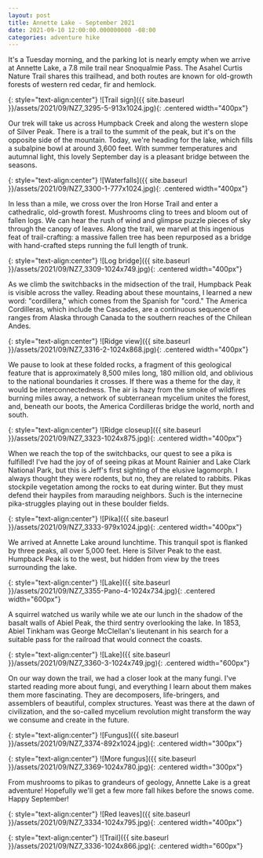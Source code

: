 ```yaml
---
layout: post
title: Annette Lake - September 2021
date: 2021-09-10 12:00:00.000000000 -08:00
categories: adventure hike
---
```

<link rel="stylesheet" href="{{ site.baseurl }}/post-styles.css">

It's a Tuesday morning, and the parking lot is nearly empty when we arrive at Annette Lake, a 7.8 mile trail near Snoqualmie Pass. The Asahel Curtis Nature Trail shares this trailhead, and both routes are known for old-growth forests of western red cedar, fir and hemlock.

{: style="text-align:center"}
![Trail sign]({{ site.baseurl }}/assets/2021/09/NZ7_3295-5-913x1024.jpg){: .centered width="400px"}

Our trek will take us across Humpback Creek and along the western slope of Silver Peak. There is a trail to the summit of the peak, but it's on the opposite side of the mountain. Today, we're heading for the lake, which fills a subalpine bowl at around 3,600 feet. With summer temperatures and autumnal light, this lovely September day is a pleasant bridge between the seasons.

{: style="text-align:center"}
![Waterfalls]({{ site.baseurl }}/assets/2021/09/NZ7_3300-1-777x1024.jpg){: .centered width="400px"}

In less than a mile, we cross over the Iron Horse Trail and enter a cathedralic, old-growth forest. Mushrooms cling to trees and bloom out of fallen logs. We can hear the rush of wind and glimpse puzzle pieces of sky through the canopy of leaves. Along the trail, we marvel at this ingenious feat of trail-crafting: a massive fallen tree has been repurposed as a bridge with hand-crafted steps running the full length of trunk.</p>

{: style="text-align:center"}
![Log bridge]({{ site.baseurl }}/assets/2021/09/NZ7_3309-1024x749.jpg){: .centered width="400px"}

As we climb the switchbacks in the midsection of the trail, Humpback Peak is visible across the valley. Reading about these mountains, I learned a new word: "cordillera," which comes from the Spanish for "cord." The America Cordilleras, which include the Cascades, are a continuous sequence of ranges from Alaska through Canada to the southern reaches of the Chilean Andes.

{: style="text-align:center"}
![Ridge view]({{ site.baseurl }}/assets/2021/09/NZ7_3316-2-1024x868.jpg){: .centered width="400px"}

We pause to look at these folded rocks, a fragment of this geological feature that is approximately 8,500 miles long, 180 million old, and oblivious to the national boundaries it crosses. If there was a theme for the day, it would be interconnectedness. The air is hazy from the smoke of wildfires burning miles away, a network of subterranean mycelium unites the forest, and, beneath our boots, the America Cordilleras bridge the world, north and south.

{: style="text-align:center"}
![Ridge closeup]({{ site.baseurl }}/assets/2021/09/NZ7_3323-1024x875.jpg){: .centered width="400px"}

When we reach the top of the switchbacks, our quest to see a pika is fulfilled! I've had the joy of of seeing pikas at Mount Rainier and Lake Clark National Park, but this is Jeff's first sighting of the elusive lagomorph. I always thought they were rodents, but no, they are related to rabbits. Pikas stockpile vegetation among the rocks to eat during winter. But they must defend their haypiles from marauding neighbors. Such is the internecine pika-struggles playing out in these boulder fields.

{: style="text-align:center"}
![Pika]({{ site.baseurl }}/assets/2021/09/NZ7_3333-979x1024.jpg){: .centered width="400px"}

We arrived at Annette Lake around lunchtime. This tranquil spot is flanked by three peaks, all over 5,000 feet. Here is Silver Peak to the east. Humpback Peak is to the west, but hidden from view by the trees surrounding the lake.

{: style="text-align:center"}
![Lake]({{ site.baseurl }}/assets/2021/09/NZ7_3355-Pano-4-1024x734.jpg){: .centered width="600px"}

A squirrel watched us warily while we ate our lunch in the shadow of the basalt walls of Abiel Peak, the third sentry overlooking the lake. In 1853, Abiel Tinkham was George McClellan's lieutenant in his search for a suitable pass for the railroad that would connect the coasts.

{: style="text-align:center"}
![Lake]({{ site.baseurl }}/assets/2021/09/NZ7_3360-3-1024x749.jpg){: .centered width="600px"}

On our way down the trail, we had a closer look at the many fungi. I've started reading more about fungi, and everything I learn about them makes them more fascinating. They are decomposers, life-bringers, and assemblers of beautiful, complex structures. Yeast was there at the dawn of civilization, and the so-called mycelium revolution might transform the way we consume and create in the future.

{: style="text-align:center"}
![Fungus]({{ site.baseurl }}/assets/2021/09/NZ7_3374-892x1024.jpg){: .centered width="300px"}

{: style="text-align:center"}
![More fungus]({{ site.baseurl }}/assets/2021/09/NZ7_3369-1024x780.jpg){: .centered width="300px"}

From mushrooms to pikas to grandeurs of geology, Annette Lake is a great adventure! Hopefully we'll get a few more fall hikes before the snows come. Happy September!</p>

{: style="text-align:center"}
![Red leaves]({{ site.baseurl }}/assets/2021/09/NZ7_3334-1024x795.jpg){: .centered width="400px"}

{: style="text-align:center"}
![Trail]({{ site.baseurl }}/assets/2021/09/NZ7_3336-1024x866.jpg){: .centered width="600px"}
